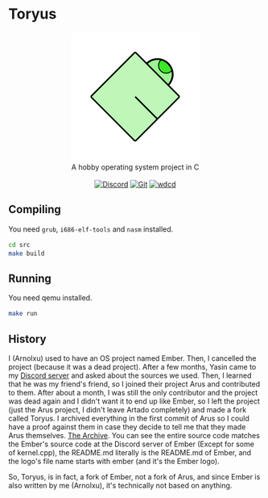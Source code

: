# Toryus
<p align="center">
<img src="assets/toryus.png" width="256px"/><br/>
A hobby operating system project in C<br/><br/>
<a href="https://discord.gg/7qnUz5KUdD"><img src="https://img.shields.io/badge/Discord-%237289DA.svg?style=for-the-badge&logo=discord&logoColor=white" alt="Discord"/></a>
<a href="https://github.com/Camroku/Toryus"><img src="https://img.shields.io/badge/git-%23F05033.svg?style=for-the-badge&logo=git&logoColor=white" alt="Git"/></a>
<a href="https://wdcd.camroku.tech/toryus"><img src="https://img.shields.io/badge/wdcd-%233f2457.svg?style=for-the-badge" alt="wdcd"/></a>
</p>

## Compiling
You need `grub`, `i686-elf-tools` and `nasm` installed.
```sh
cd src
make build
```

## Running
You need qemu installed.
```sh
make run
```

## History
I (Arnolxu) used to have an OS project named Ember. Then, I cancelled the project (because it was a dead project). After a few months, Yasin came to my [Discord server](https://discord.gg/5X3eHPnBq7) and asked about the sources we used. Then, I learned that he was my friend's friend, so I joined their project Arus and contributed to them. After about a month, I was still the only contributor and the project was dead again and I didn't want it to end up like Ember, so I left the project (just the Arus project, I didn't leave Artado completely) and made a fork called Toryus. I archived everything in the first commit of Arus so I could have a proof against them in case they decide to tell me that they made Arus themselves. [The Archive](https://web.archive.org/web/20220714235301/https://github.com/Artado-Project/arus/tree/e96e59cfe1a331721b8fadab14111668db5ba541). You can see the entire source code matches the Ember's source code at the Discord server of Ember (Except for some of kernel.cpp), the README.md literally is the README.md of Ember, and the logo's file name starts with ember (and it's the Ember logo).

So, Toryus, is in fact, a fork of Ember, not a fork of Arus, and since Ember is also written by me (Arnolxu), it's technically not based on anything.
